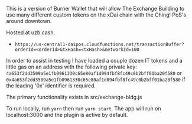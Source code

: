 This is a version of Burner Wallet that will allow The Exchange Building to
use many different custom tokens on the xDai chain with the Ching! PoS's
around downtown.

Hosted at uzb.cash.

- `https://us-central1-daipos.cloudfunctions.net/transactionBuffer?orderId=<orderId>&txHash=<txHash>&networkId=100`

In order to assist in testing I have loaded a couple dozen IT tokens and a
little gas on an address with the following private key:
`4a653f2dd3509a5e1fb0961330c65e80af1d094fbf8fc49c0b2bff01ba20f580` or `0x4a653f2dd3509a5e1fb0961330c65e80af1d094fbf8fc49c0b2bff01ba20f580` if the leading '0x' identifier is required.

The primary functionality exists in src/exchange-bldg.js

To run locally, run `yarn` then run `yarn start`. The app will run on localhost:3000 and the plugin is active by default.
